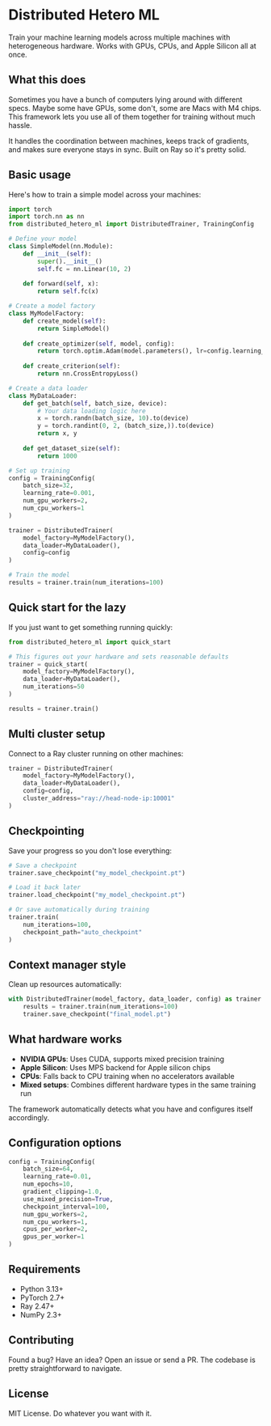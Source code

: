 # Distributed Hetero ML

Train your machine learning models across multiple machines with heterogeneous hardware. Works with GPUs, CPUs, and Apple Silicon all at once.

## What this does

Sometimes you have a bunch of computers lying around with different specs. Maybe some have GPUs, some don't, some are Macs with M4 chips. This framework lets you use all of them together for training without much hassle.

It handles the coordination between machines, keeps track of gradients, and makes sure everyone stays in sync. Built on Ray so it's pretty solid.

## Basic usage

Here's how to train a simple model across your machines:

```python
import torch
import torch.nn as nn
from distributed_hetero_ml import DistributedTrainer, TrainingConfig

# Define your model
class SimpleModel(nn.Module):
    def __init__(self):
        super().__init__()
        self.fc = nn.Linear(10, 2)
    
    def forward(self, x):
        return self.fc(x)

# Create a model factory
class MyModelFactory:
    def create_model(self):
        return SimpleModel()
    
    def create_optimizer(self, model, config):
        return torch.optim.Adam(model.parameters(), lr=config.learning_rate)
    
    def create_criterion(self):
        return nn.CrossEntropyLoss()

# Create a data loader
class MyDataLoader:
    def get_batch(self, batch_size, device):
        # Your data loading logic here
        x = torch.randn(batch_size, 10).to(device)
        y = torch.randint(0, 2, (batch_size,)).to(device)
        return x, y
    
    def get_dataset_size(self):
        return 1000

# Set up training
config = TrainingConfig(
    batch_size=32,
    learning_rate=0.001,
    num_gpu_workers=2,
    num_cpu_workers=1
)

trainer = DistributedTrainer(
    model_factory=MyModelFactory(),
    data_loader=MyDataLoader(),
    config=config
)

# Train the model
results = trainer.train(num_iterations=100)
```

## Quick start for the lazy

If you just want to get something running quickly:

```python
from distributed_hetero_ml import quick_start

# This figures out your hardware and sets reasonable defaults
trainer = quick_start(
    model_factory=MyModelFactory(),
    data_loader=MyDataLoader(),
    num_iterations=50
)

results = trainer.train()
```

## Multi cluster setup

Connect to a Ray cluster running on other machines:

```python
trainer = DistributedTrainer(
    model_factory=MyModelFactory(),
    data_loader=MyDataLoader(),
    config=config,
    cluster_address="ray://head-node-ip:10001"
)
```

## Checkpointing

Save your progress so you don't lose everything:

```python
# Save a checkpoint
trainer.save_checkpoint("my_model_checkpoint.pt")

# Load it back later
trainer.load_checkpoint("my_model_checkpoint.pt")

# Or save automatically during training
trainer.train(
    num_iterations=100,
    checkpoint_path="auto_checkpoint"
)
```

## Context manager style

Clean up resources automatically:

```python
with DistributedTrainer(model_factory, data_loader, config) as trainer:
    results = trainer.train(num_iterations=100)
    trainer.save_checkpoint("final_model.pt")
```

## What hardware works

- **NVIDIA GPUs**: Uses CUDA, supports mixed precision training
- **Apple Silicon**: Uses MPS backend for Apple silicon chips
- **CPUs**: Falls back to CPU training when no accelerators available
- **Mixed setups**: Combines different hardware types in the same training run

The framework automatically detects what you have and configures itself accordingly.

## Configuration options

```python
config = TrainingConfig(
    batch_size=64,
    learning_rate=0.01,
    num_epochs=10,
    gradient_clipping=1.0,
    use_mixed_precision=True,
    checkpoint_interval=100,
    num_gpu_workers=2,
    num_cpu_workers=1,
    cpus_per_worker=2,
    gpus_per_worker=1
)
```

## Requirements

- Python 3.13+
- PyTorch 2.7+
- Ray 2.47+
- NumPy 2.3+

## Contributing

Found a bug? Have an idea? Open an issue or send a PR. The codebase is pretty straightforward to navigate.

## License

MIT License. Do whatever you want with it.
